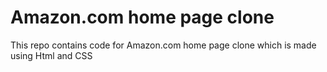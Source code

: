 # Amazon.com home page clone
This repo contains code for Amazon.com home page clone which is made using Html and CSS
